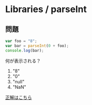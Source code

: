 Libraries / parseInt
===

## 問題

```javascript
var foo = "8";
var bar = parseInt(0 + foo);
console.log(bar);
```

何が表示される？

1. "8"
2. "0"
3. "null"
4. "NaN"

[正解はこちら](a.md)
